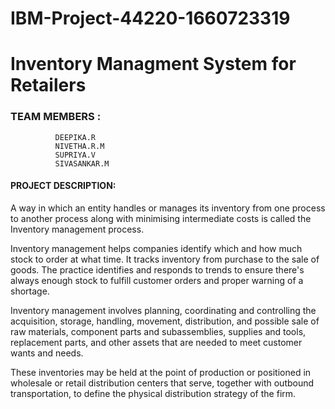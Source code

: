 # IBM-Project-44220-1660723319
  # Inventory Managment System for Retailers
### TEAM MEMBERS :
              DEEPIKA.R
              NIVETHA.R.M
              SUPRIYA.V
              SIVASANKAR.M
#### PROJECT DESCRIPTION:
 A way in which an entity handles or manages its inventory from 
 one process to another process along with minimising intermediate 
 costs is called the Inventory management process.
 
 Inventory management helps companies identify which and how much 
 stock to order at what time.  It tracks inventory from purchase to 
 the sale of goods. The practice identifies and responds to trends 
 to ensure there's always enough stock to fulfill 
 customer orders and proper warning of a shortage.
 
 Inventory management involves planning, coordinating
 and controlling the acquisition, storage, handling, movement, 
 distribution, and possible sale of raw materials, component parts 
 and subassemblies, supplies and tools, replacement parts, and other 
 assets that are needed to meet customer wants and needs.
 
 These inventories may be held at the point of production or positioned 
in wholesale or retail distribution centers that serve, together with 
outbound transportation, to define the physical distribution strategy of the firm.


